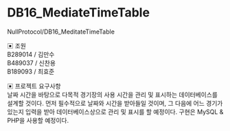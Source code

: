# DB16_MediateTimeTable
NullProtocol/DB16_MeditateTimeTable

▣ 조원<br>
B289014 / 김만수<br>
B489037 / 신찬용<br>
B189093 / 최효준<br>

▣ 프로젝트 요구사항<br>
날짜 시간을 바탕으로 다목적 경기장의 사용 시간을 관리 및 표시하는 데이터베이스를 설계할 것이다. 먼저 필수적으로 날짜와 시간을 받아들일 것이며, 그 다음에 어느 경기가 있는지 입력을 받아 데이터베이스상으로 관리 및 표시를 할 예정이다. 구현은 MySQL & PHP을 사용할 예정이다.
